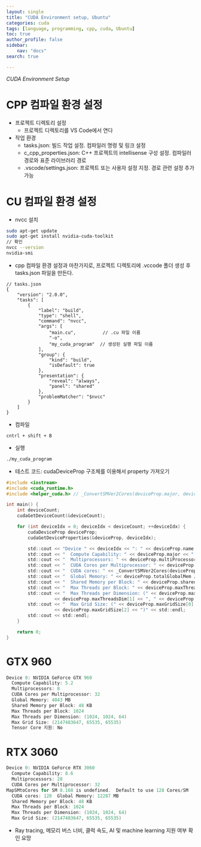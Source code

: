 ```yaml
---
layout: single
title: "CUDA Environment setup, Ubuntu"
categories: cuda
tags: [language, programming, cpp, cuda, Ubuntu]
toc: true
author_profile: false
sidebar:
    nav: "docs"
search: true

---
```


*CUDA Environment Setup*


# CPP 컴파일 환경 설정
- 프로젝트 디렉토리 설정
    - 프로젝트 디렉토리를 VS Code에서 연다
- 작업 환경
    - tasks.json: 빌드 작업 설정. 컴파일러 명령 및 링크 설정
    - c_cpp_properties.json: C++ 프로젝트의 intellisense 구성 설정. 컴파일러 경로와 표준 라이브러리 경로
    - .vscode/settings.json: 프로젝트 또는 사용자 설정 지정. 경로 관련 설정 추가 가능 



# CU 컴파일 환경 설정

- nvcc 설치

```bash
sudo apt-get update
sudo apt-get install nvidia-cuda-toolkit
// 확인
nvcc --version
nvidia-smi
```

- cpp 컴파일 환경 설정과 마찬가지로, 프로젝트 디렉토리에 .vccode 폴더 생성 후 tasks.json 파일을 만든다.

```
// tasks.json
{
    "version": "2.0.0",
    "tasks": [
        {
            "label": "build",
            "type": "shell",
            "command": "nvcc",
            "args": [
                "main.cu",          // .cu 파일 이름
                "-o",
                "my_cuda_program"  // 생성된 실행 파일 이름
            ],
            "group": {
                "kind": "build",
                "isDefault": true
            },
            "presentation": {
                "reveal": "always",
                "panel": "shared"
            },
            "problemMatcher": "$nvcc"
        }
    ]
}
```

- 컴파일

```
cntrl + shift + B
```

- 실행

```bash
./my_cuda_program
```

- 테스트 코드: cudaDeviceProp 구조체를 이용해서 property 가져오기

```c
#include <iostream>
#include <cuda_runtime.h>
#include <helper_cuda.h> // _ConvertSMVer2Cores(deviceProp.major, deviceProp.minor)

int main() {
    int deviceCount;
    cudaGetDeviceCount(&deviceCount);

    for (int deviceIdx = 0; deviceIdx < deviceCount; ++deviceIdx) {
        cudaDeviceProp deviceProp;
        cudaGetDeviceProperties(&deviceProp, deviceIdx);

        std::cout << "Device " << deviceIdx << ": " << deviceProp.name << std::endl; // char[255]
        std::cout << "  Compute Capability: " << deviceProp.major << "." << deviceProp.minor << std::endl; // compute capability 주 버전. 마이너 버전. 둘 다 int
        std::cout << "  Multiprocessors: " << deviceProp.multiProcessorCount << std::endl; // SM 갯수
        std::cout << "  CUDA Cores per Multiprocessor: " << deviceProp.warpSize << std::endl;
        std::cout << "  CUDA cores: " << _ConvertSMVer2Cores(deviceProp.major, devProp.minor * deviceProp.multiProcessorCount);
        std::cout << "  Global Memory: " << deviceProp.totalGlobalMem / (1024 * 1024) << " MB" << std::endl; // GPU의 global(device) 메모리 크기. 단위 byte
        std::cout << "  Shared Memory per Block: " << deviceProp.sharedMemPerBlock / 1024 << " KB" << std::endl;
        std::cout << "  Max Threads per Block: " << deviceProp.maxThreadsPerBlock << std::endl;
        std::cout << "  Max Threads per Dimension: (" << deviceProp.maxThreadsDim[0] << ", "
                  << deviceProp.maxThreadsDim[1] << ", " << deviceProp.maxThreadsDim[2] << ")" << std::endl;
        std::cout << "  Max Grid Size: (" << deviceProp.maxGridSize[0] << ", " << deviceProp.maxGridSize[1] << ", "
                  << deviceProp.maxGridSize[2] << ")" << std::endl;
        std::cout << std::endl;
    }

    return 0;
}
```

# GTX 960
```c
Device 0: NVIDIA GeForce GTX 960
  Compute Capability: 5.2
  Multiprocessors: 8
  CUDA Cores per Multiprocessor: 32
  Global Memory: 4043 MB
  Shared Memory per Block: 48 KB
  Max Threads per Block: 1024
  Max Threads per Dimension: (1024, 1024, 64)
  Max Grid Size: (2147483647, 65535, 65535)
  Tensor Core 지원: No
```

# RTX 3060
```c
Device 0: NVIDIA GeForce RTX 3060
  Compute Capability: 8.6
  Multiprocessors: 28
  CUDA Cores per Multiprocessor: 32
MapSMtoCores for SM 8.168 is undefined.  Default to use 128 Cores/SM
  CUDA cores: 128  Global Memory: 12287 MB
  Shared Memory per Block: 48 KB
  Max Threads per Block: 1024
  Max Threads per Dimension: (1024, 1024, 64)
  Max Grid Size: (2147483647, 65535, 65535)
```

- Ray tracing, 메모리 버스 너비, 클럭 속도, AI 및 machine learning 지원 여부 확인 요망